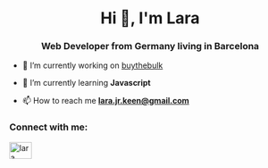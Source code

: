 <h1 align="center">Hi 👋, I'm Lara</h1>
<h3 align="center">Web Developer from Germany living in Barcelona</h3>

- 🔭 I’m currently working on [buythebulk](https://buy-the-bulk.herokuapp.com/)

- 🌱 I’m currently learning **Javascript**

- 📫 How to reach me **lara.jr.keen@gmail.com**

<h3 align="left">Connect with me:</h3>
<p align="left">
<a href="https://linkedin.com/in/lara keen" target="blank"><img align="center" src="https://raw.githubusercontent.com/rahuldkjain/github-profile-readme-generator/master/src/images/icons/Social/linked-in-alt.svg" alt="lara keen" height="30" width="40" /></a>
</p>
